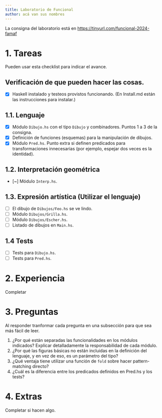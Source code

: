 ```yaml
---
title: Laboratorio de Funcional
author: acá van sus nombres
---
```

La consigna del laboratorio está en https://tinyurl.com/funcional-2024-famaf

# 1. Tareas
Pueden usar esta checklist para indicar el avance.

## Verificación de que pueden hacer las cosas.
- [X] Haskell instalado y testeos provistos funcionando. (En Install.md están las instrucciones para instalar.)

## 1.1. Lenguaje
- [X] Módulo `Dibujo.hs` con el tipo `Dibujo` y combinadores. Puntos 1 a 3 de la consigna.
- [X] Definición de funciones (esquemas) para la manipulación de dibujos.
- [X] Módulo `Pred.hs`. Punto extra si definen predicados para transformaciones innecesarias (por ejemplo, espejar dos veces es la identidad).

## 1.2. Interpretación geométrica
- [~] Módulo `Interp.hs`.

## 1.3. Expresión artística (Utilizar el lenguaje)
- [ ] El dibujo de `Dibujos/Feo.hs` se ve lindo.
- [ ] Módulo `Dibujos/Grilla.hs`.
- [ ] Módulo `Dibujos/Escher.hs`.
- [ ] Listado de dibujos en `Main.hs`.

## 1.4 Tests
- [ ] Tests para `Dibujo.hs`.
- [ ] Tests para `Pred.hs`.

# 2. Experiencia
Completar

# 3. Preguntas
Al responder tranformar cada pregunta en una subsección para que sea más fácil de leer.

1. ¿Por qué están separadas las funcionalidades en los módulos indicados? Explicar detalladamente la responsabilidad de cada módulo.
2. ¿Por qué las figuras básicas no están incluidas en la definición del lenguaje, y en vez de eso, es un parámetro del tipo?
3. ¿Qué ventaja tiene utilizar una función de `fold` sobre hacer pattern-matching directo?
4. ¿Cuál es la diferencia entre los predicados definidos en Pred.hs y los tests?

# 4. Extras
Completar si hacen algo.
